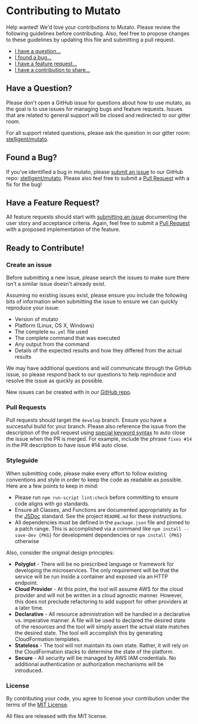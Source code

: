 # Contributing to Mutato

Help wanted!  We'd love your contributions to Mutato.  Please review the following guidelines before contributing.  Also, feel free to propose changes to these guidelines by updating this file and submitting a pull request.

* [I have a question...](#questions)
* [I found a bug...](#bugs)
* [I have a feature request...](#features)
* [I have a contribution to share...](#process)

## <a name="questions"></a> Have a Question?

Please don't open a GitHub issue for questions about how to use mutato, as the goal is to use issues for managing bugs and feature requests.  Issues that are related to general support will be closed and redirected to our gitter room.

For all support related questions, please ask the question in our gitter room: [stelligent/mutato](https://gitter.im/stelligent/mu).

## <a name="bugs"></a> Found a Bug?

If you've identified a bug in mutato, please [submit an issue](#issue) to our GitHub repo: [stelligent/mutato](https://github.com/stelligent/mutato/issues/new).  Please also feel free to submit a [Pull Request](#pr) with a fix for the bug!

## <a name="features"></a> Have a Feature Request?

All feature requests should start with [submitting an issue](#issue) documenting the user story and acceptance criteria.  Again, feel free to submit a [Pull Request](#pr) with a proposed implementation of the feature.

## <a name="process"></a> Ready to Contribute!

### <a name="issue"></a> Create an issue

Before submitting a new issue, please search the issues to make sure there isn't a similar issue doesn't already exist.

Assuming no existing issues exist, please ensure you include the following bits of information when submitting the issue to ensure we can quickly reproduce your issue:

* Version of mutato
* Platform (Linux, OS X, Windows)
* The complete `mu.yml` file used
* The complete command that was executed
* Any output from the command
* Details of the expected results and how they differed from the actual results

We may have additional questions and will communicate through the GitHub issue, so please respond back to our questions to help reproduce and resolve the issue as quickly as possible.

New issues can be created with in our [GitHub repo](https://github.com/stelligent/mutato/issues/new).

### <a name="pr"></a>Pull Requests

Pull requests should target the `develop` branch.  Ensure you have a successful build for your branch.  Please also reference the issue from the description of the pull request using [special keyword syntax](https://help.github.com/articles/closing-issues-via-commit-messages/) to auto close the issue when the PR is merged.  For example, include the phrase `fixes #14` in the PR description to have issue #14 auto close.

### <a name="style"></a> Styleguide

When submitting code, please make every effort to follow existing conventions and style in order to keep the code as readable as possible.  Here are a few points to keep in mind:

* Please run `npm run-script lint:check` before committing to ensure code aligns with go standards.
* Ensure all Classes, and Functions are documented appropriately as for the [JSDoc](https://devdocs.io/jsdoc/) standard. See the project `README.md` for these instructions.
* All dependencies must be defined in the `package.json` file and pinned to a patch range.  This is accomplished via a command like `npm install --save-dev {PKG}` for development dependencies or `npm install {PKG}` otherwise 

Also, consider the original design principles:

* **Polyglot** - There will be no prescribed language or framework for developing the microservices.  The only requirement will be that the service will be run inside a container and exposed via an HTTP endpoint.
* **Cloud Provider** - At this point, the tool will assume AWS for the cloud provider and will not be written in a cloud agnostic manner.  However, this does not preclude refactoring to add support for other providers at a later time.
* **Declarative** - All resource administration will be handled in a declarative vs. imperative manner.  A file will be used to declared the desired state of the resources and the tool will simply assert the actual state matches the desired state.  The tool will accomplish this by generating CloudFormation templates.
* **Stateless** - The tool will not maintain its own state.  Rather, it will rely on the CloudFormation stacks to determine the state of the platform.
* **Secure** - All security will be managed by AWS IAM credentials.  No additional authentication or authorization mechanisms will be introduced.

### License

By contributing your code, you agree to license your contribution under the terms of the [MIT License](LICENSE.md).

All files are released with the MIT license.